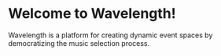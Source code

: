 # Welcome to Wavelength!

Wavelength is a platform for creating dynamic event spaces by democratizing the music selection process. 